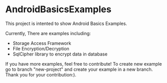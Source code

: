 # AndroidBasicsExamples

This project is intented to show Android Basics Examples.

Currently, There are examples including:

- Storage Access Framework
- File Encryption/Decryption 
- SqlCipher library to encrypt data in database


If you have more examples, feel free to contribute!
To create new example go to branch "new-project" and create your example in a new branch. Thank you for your contribution:). 
